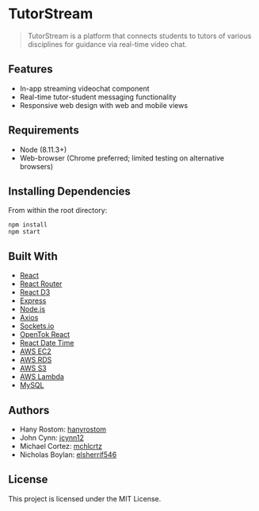 # TutorStream

> TutorStream is a platform that connects students to tutors of various disciplines for guidance via real-time video chat.

## Features

- In-app streaming videochat component
- Real-time tutor-student messaging functionality
- Responsive web design with web and mobile views

## Requirements

- Node (8.11.3+)
- Web-browser (Chrome preferred; limited testing on alternative browsers)

## Installing Dependencies

From within the root directory:
```
npm install
npm start
```

## Built With

- [React](https://reactjs.org/)
- [React Router](https://www.npmjs.com/package/react-router)
- [React D3](https://www.reactd3.org/)
- [Express](https://expressjs.com/)
- [Node.js](https://nodejs.org/en/)
- [Axios](https://github.com/axios/axios)
- [Sockets.io](https://socket.io/)
- [OpenTok React](https://www.npmjs.com/package/opentok-react)
- [React Date Time](https://www.npmjs.com/package/react-datetime)
- [AWS EC2](https://aws.amazon.com/ec2/)
- [AWS RDS](https://aws.amazon.com/rds/)
- [AWS S3](https://aws.amazon.com/s3/)
- [AWS Lambda](https://aws.amazon.com/lambda/)
- [MySQL](https://www.mysql.com/)

## Authors

- Hany Rostom: [hanyrostom](https://github.com/hanyrostom)
- John Cynn: [jcynn12](https://github.com/jcynn12)
- Michael Cortez: [mchlcrtz](https://github.com/mchlcrtz)
- Nicholas Boylan: [elsherrif546](https://github.com/elsherrif546)

## License

This project is licensed under the MIT License.